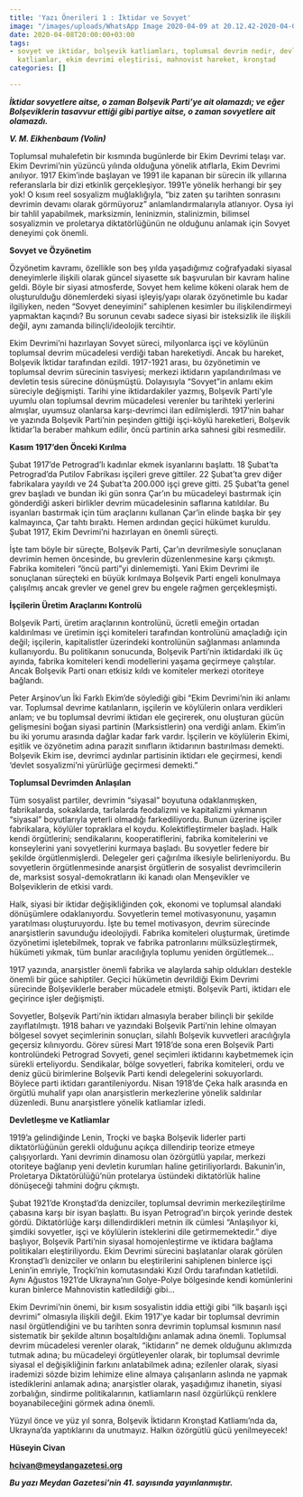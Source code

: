 ```yaml
---
title: 'Yazı Önerileri 1 : İktidar ve Sovyet'
image: "/images/uploads/WhatsApp Image 2020-04-09 at 20.12.42-2020-04-09.jpeg"
date: 2020-04-08T20:00:00+03:00
tags:
- sovyet ve iktidar, bolşevik katliamları, toplumsal devrim nedir, devletleşme ve
  katliamlar, ekim devrimi eleştirisi, mahnovist hareket, kronştad
categories: []

---
```

**_İktidar sovyetlere aitse, o zaman Bolşevik Parti’ye ait olamazdı; ve eğer Bolşeviklerin tasavvur ettiği gibi partiye aitse, o zaman sovyetlere ait olamazdı._**

**_V. M. Eikhenbaum (Volin)_**

Toplumsal muhalefetin bir kısmında bugünlerde bir Ekim Devrimi telaşı var. Ekim Devrimi’nin yüzüncü yılında olduğuna yönelik atıflarla, Ekim Devrimi anılıyor. 1917 Ekim’inde başlayan ve 1991 ile kapanan bir sürecin ilk yıllarına referanslarla bir dizi etkinlik gerçekleşiyor. 1991’e yönelik herhangi bir şey yok! O kısım reel sosyalizm muğlaklığıyla, “biz zaten şu tarihten sonrasını devrimin devamı olarak görmüyoruz” anlamlandırmalarıyla atlanıyor. Oysa iyi bir tahlil yapabilmek, marksizmin, leninizmin, stalinizmin, bilimsel sosyalizmin ve proletarya diktatörlüğünün ne olduğunu anlamak için Sovyet deneyimi çok önemli.

**Sovyet ve Özyönetim**

Özyönetim kavramı, özellikle son beş yılda yaşadığımız coğrafyadaki siyasal deneyimlerle ilişkili olarak güncel siyasette sık başvurulan bir kavram haline geldi. Böyle bir siyasi atmosferde, Sovyet hem kelime kökeni olarak hem de oluşturulduğu dönemlerdeki siyasi işleyiş/yapı olarak özyönetimle bu kadar ilgiliyken, neden “Sovyet deneyimini” sahiplenen kesimler bu ilişkilendirmeyi yapmaktan kaçındı? Bu sorunun cevabı sadece siyasi bir isteksizlik ile ilişkili değil, aynı zamanda bilinçli/ideolojik tercihtir.

Ekim Devrimi’ni hazırlayan Sovyet süreci, milyonlarca işçi ve köylünün toplumsal devrim mücadelesi verdiği taban hareketiydi. Ancak bu hareket, Bolşevik İktidar tarafından ezildi. 1917-1921 arası, bu özyönetimin ve toplumsal devrim sürecinin tasviyesi; merkezi iktidarın yapılandırılması ve devletin tesis sürecine dönüşmüştü. Dolayısıyla “Sovyet”in anlamı ekim süreciyle değişmişti. Tarihi yine iktidardakiler yazmış, Bolşevik Parti’yle uyumlu olan toplumsal devrim mücadelesi verenler bu tarihteki yerlerini almışlar, uyumsuz olanlarsa karşı-devrimci ilan edilmişlerdi. 1917’nin bahar ve yazında Bolşevik Parti’nin peşinden gittiği işçi-köylü hareketleri, Bolşevik İktidar’la beraber mahkum edilir, öncü partinin arka sahnesi gibi resmedilir.

**Kasım 1917’den Önceki Kırılma**

Şubat 1917’de Petrograd’lı kadınlar ekmek isyanlarını başlattı. 18 Şubat’ta Petrograd’da Putilov Fabrikası işçileri greve gittiler. 22 Şubat’ta grev diğer fabrikalara yayıldı ve 24 Şubat’ta 200.000 işçi greve gitti. 25 Şubat’ta genel grev başladı ve bundan iki gün sonra Çar’ın bu mücadeleyi bastırmak için gönderdiği askeri birlikler devrim mücadelesinin saflarına katıldılar. Bu isyanları bastırmak için tüm araçlarını kullanan Çar’in elinde başka bir şey kalmayınca, Çar tahtı bıraktı. Hemen ardından geçici hükümet kuruldu. Şubat 1917, Ekim Devrimi’ni hazırlayan en önemli süreçti.

İşte tam böyle bir süreçte, Bolşevik Parti, Çar’ın devrilmesiyle sonuçlanan devrimin hemen öncesinde, bu grevlerin düzenlenmesine karşı çıkmıştı. Fabrika komiteleri “öncü parti”yi dinlememişti. Yani Ekim Devrimi ile sonuçlanan süreçteki en büyük kırılmaya Bolşevik Parti engeli konulmaya çalışılmış ancak grevler ve genel grev bu engele rağmen gerçekleşmişti.

**İşçilerin Üretim Araçlarını Kontrolü**

Bolşevik Parti, üretim araçlarının kontrolünü, ücretli emeğin ortadan kaldırılması ve üretimin işçi komiteleri tarafından kontrolünü amaçladığı için değil; işçilerin, kapitalistler üzerindeki kontrolünün sağlanması anlamında kullanıyordu. Bu politikanın sonucunda, Bolşevik Parti’nin iktidardaki ilk üç ayında, fabrika komiteleri kendi modellerini yaşama geçirmeye çalıştılar. Ancak Bolşevik Parti onarı etkisiz kıldı ve komiteler merkezi otoriteye bağlandı.

Peter Arşinov’un İki Farklı Ekim’de söylediği gibi “Ekim Devrimi’nin iki anlamı var. Toplumsal devrime katılanların, işçilerin ve köylülerin onlara verdikleri anlam; ve bu toplumsal devrimi iktidarı ele geçirerek, onu oluşturan gücün gelişmesini boğan siyasi partinin (Marksistlerin) ona verdiği anlam. Ekim’in bu iki yorumu arasında dağlar kadar fark vardır. İşçilerin ve köylülerin Ekimi, eşitlik ve özyönetim adına parazit sınıfların iktidarının bastırılması demekti. Bolşevik Ekim ise, devrimci aydınlar partisinin iktidarı ele geçirmesi, kendi ‘devlet sosyalizmi’ni yürürlüğe geçirmesi demekti.”

**Toplumsal Devrimden Anlaşılan**

Tüm sosyalist partiler, devrimin “siyasal” boyutuna odaklanmışken, fabrikalarda, sokaklarda, tarlalarda feodalizmi ve kapitalizmi yıkmanın “siyasal” boyutlarıyla yeterli olmadığı farkediliyordu. Bunun üzerine işçiler fabrikalara, köylüler topraklara el koydu. Kolektifleştirmeler başladı. Halk kendi örgütlerini; sendikalarını, kooperatiflerini, fabrika komitelerini ve konseylerini yani sovyetlerini kurmaya başladı. Bu sovyetler federe bir şekilde örgütlenmişlerdi. Delegeler geri çağırılma ilkesiyle belirleniyordu. Bu sovyetlerin örgütlenmesinde anarşist örgütlerin de sosyalist devrimcilerin de, marksist sosyal-demokratların iki kanadı olan Menşevikler ve Bolşeviklerin de etkisi vardı.

Halk, siyasi bir iktidar değişikliğinden çok, ekonomi ve toplumsal alandaki dönüşümlere odaklanıyordu. Sovyetlerin temel motivasyonunu, yaşamın yaratılması oluşturuyordu. İşte bu temel motivasyon, devrim sürecinde anarşistlerin savunduğu ideolojiydi. Fabrika komiteleri oluşturmak, üretimde özyönetimi işletebilmek, toprak ve fabrika patronlarını mülksüzleştirmek, hükümeti yıkmak, tüm bunlar aracılığıyla toplumu yeniden örgütlemek…

1917 yazında, anarşistler önemli fabrika ve alaylarda sahip oldukları destekle önemli bir güce sahiptiler. Geçici hükümetin devrildiği Ekim Devrimi sürecinde Bolşeviklerle beraber mücadele etmişti. Bolşevik Parti, iktidarı ele geçirince işler değişmişti.

Sovyetler, Bolşevik Parti’nin iktidarı almasıyla beraber bilinçli bir şekilde zayıflatılmıştı. 1918 baharı ve yazındaki Bolşevik Parti’nin lehine olmayan bölgesel sovyet seçimlerinin sonuçları, silahlı Bolşevik kuvvetleri aracılığıyla geçersiz kılınıyordu. Görev süresi Mart 1918’de sona eren Bolşevik Parti kontrolündeki Petrograd Sovyeti, genel seçimleri iktidarını kaybetmemek için sürekli erteliyordu. Sendikalar, bölge sovyetleri, fabrika komiteleri, ordu ve deniz gücü birimlerine Bolşevik Parti kendi delegelerini sokuyorlardı. Böylece parti iktidarı garantileniyordu. Nisan 1918’de Çeka halk arasında en örgütlü muhalif yapı olan anarşistlerin merkezlerine yönelik saldırılar düzenledi. Bunu anarşistlere yönelik katliamlar izledi.

**Devletleşme ve Katliamlar**

1919’a gelindiğinde Lenin, Troçki ve başka Bolşevik liderler parti diktatörlüğünün gerekli olduğunu açıkça dillendirip teorize etmeye çalışıyorlardı. Yani devrimin dinamosu olan özörgütlü yapılar, merkezi otoriteye bağlanıp yeni devletin kurumları haline getiriliyorlardı. Bakunin’in, Proletarya Diktatörülüğü’nün protelarya üstündeki diktatörlük haline dönüşeceği tahmini doğru çıkmıştı.

Şubat 1921’de Kronştad’da denizciler, toplumsal devrimin merkezileştirilme çabasına karşı bir isyan başlattı. Bu isyan Petrograd’ın birçok yerinde destek gördü. Diktatörlüğe karşı dillendirdikleri metnin ilk cümlesi “Anlaşılıyor ki, şimdiki sovyetler, işçi ve köylülerin isteklerini dile getirmemektedir.” diye başlıyor, Bolşevik Parti’nin siyasal homojenleştirme ve iktidara bağlama politikaları eleştiriliyordu. Ekim Devrimi sürecini başlatanlar olarak görülen Kronştad’lı denizciler ve onların bu eleştirilerini sahiplenen binlerce işçi Lenin’in emriyle, Troçki’nin komutasındaki Kızıl Ordu tarafından katletildi. Aynı Ağustos 1921’de Ukrayna’nın Golye-Polye bölgesinde kendi komünlerini kuran binlerce Mahnovistin katledildiği gibi…

Ekim Devrimi’nin önemi, bir kısım sosyalistin iddia ettiği gibi “ilk başarılı işçi devrimi” olmasıyla ilişkili değil. Ekim 1917’ye kadar bir toplumsal devrimin nasıl örgütlendiğini ve bu tarihten sonra devrimin toplumsal kısmının nasıl sistematik bir şekilde altının boşaltıldığını anlamak adına önemli. Toplumsal devrim mücadelesi verenler olarak, “iktidarın” ne demek olduğunu aklımızda tutmak adına; bu mücadeleyi örgütleyenler olarak, bir toplumsal devrimle siyasal el değişikliğinin farkını anlatabilmek adına; ezilenler olarak, siyasi irademizi sözde bizim lehimize eline almaya çalışanların aslında ne yapmak istediklerini anlamak adına; anarşistler olarak, yaşadığımız ihanetin, siyasi zorbalığın, sindirme politikalarının, katliamların nasıl özgürlükçü renklere boyanabileceğini görmek adına önemli.

Yüzyıl önce ve yüz yıl sonra, Bolşevik İktidarın Kronştad Katliamı’nda da, Ukrayna’da yaptıklarını da unutmayız. Halkın özörgütlü gücü yenilmeyecek!

**Hüseyin Civan**

**hcivan@meydangazetesi.org**

**_Bu yazı Meydan Gazetesi’nin 41. sayısında yayınlanmıştır._**